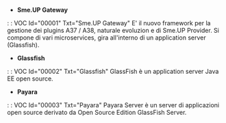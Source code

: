 - **Sme.UP Gateway**

 :  : VOC Id="00001" Txt="Sme.UP Gateway"
E' il nuovo framework per la gestione dei plugins A37 / A38, naturale evoluzion e di Sme.UP Provider.
Si compone di vari microservices, gira all'interno di un application server (Glassfish).

- **Glassfish**

 :  : VOC Id="00002" Txt="Glassfish"
GlassFish è un application server Java EE open source.

- **Payara**

 :  : VOC Id="00003" Txt="Payara"
Payara Server è un server di applicazioni open source derivato da Open Source Edition GlassFish Server.

